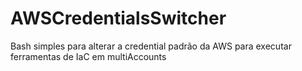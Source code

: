 # AWSCredentialsSwitcher

Bash simples para alterar a credential padrão da AWS para executar ferramentas de IaC em multiAccounts

